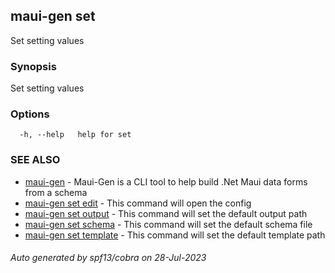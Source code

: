 ## maui-gen set

Set setting values

### Synopsis

Set setting values

### Options

```
  -h, --help   help for set
```

### SEE ALSO

* [maui-gen](maui-gen.md)	 - Maui-Gen is a CLI tool to help build .Net Maui data forms from a schema
* [maui-gen set edit](maui-gen_set_edit.md)	 - This command will open the config
* [maui-gen set output](maui-gen_set_output.md)	 - This command will set the default output path
* [maui-gen set schema](maui-gen_set_schema.md)	 - This command will set the default schema file
* [maui-gen set template](maui-gen_set_template.md)	 - This command will set the default template path

###### Auto generated by spf13/cobra on 28-Jul-2023

